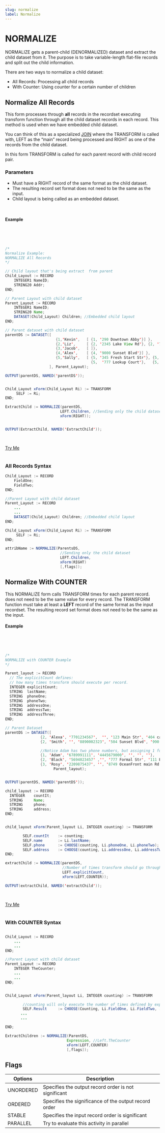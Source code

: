 ```yaml
---
slug: normalize
label: Normalize
---
```


# NORMALIZE

NORMALIZE gets a parent-child (DENORMALIZED) dataset and extract the child dataset from it. The purpose is to take variable-length flat-file records and split out the child information.

There are two ways to normalize a child dataset:

- All Records: Processing all child records
- With Counter: Using counter for a certain number of children

## Normalize All Records

This form processes through **all** records in the recordset executing transform function through all the child dataset records in each record. This method is used when we have embedded child dataset.

You can think of this as a specialized [JOIN](./join.md) where the TRANSFORM is called with,
LEFT as the “main” record being processed and RIGHT as one of the records from the child dataset.

In this form TRANSFORM is called for each parent record with child record pair.

### Parameters

- Must have a RIGHT record of the same format as the child dataset.
- The resulting record set format does not need to be the same as the input.
- Child layout is being called as an embedded dataset.

</br>

#### Example

<br>
<pre id = 'NormExp_1'>

```java
/*
Normalize Example:
NORMALIZE All Records
*/

// Child layout that's being extract  from parent
Child_Layout := RECORD
    INTEGER1 NameID;
    STRING20 Addr;
END;

// Parent Layout with child dataset
Parent_Layout := RECORD
    INTEGER1 NameID;
    STRING20 Name;
    DATASET(Child_Layout) Children; //Embedded child layout
END;

// Parent dataset with child dataset
parentDS := DATASET([
                       {1,'Kevin',   [ {1, '290 Downtown Abby'}] },
                       {2,'Liz',     [ {2, '2345 Lake View Rd'}, {2, '776  Action Cir'}] },
                       {3,'Jacob',   [ ]},
                       {4,'Alex',    [ {4, '9000 Sunset Blvd'}] },
                       {5,'Sally',   [ {5, '345 Fresh Start Str'}, {5,  '433 Union Dr'} ,
                                       {5,  '777 Lookup Court'},   {5,  '222 Movie Str'} ] }
                    ], Parent_Layout);

OUTPUT(parentDS, NAMED('parentDS'));


Child_Layout xForm(Child_Layout Ri) := TRANSFORM
     SELF := Ri;
END;

ExtractChild := NORMALIZE(parentDS,
                         LEFT.Children, //Sending only the child dataset
                         xForm(RIGHT));


OUTPUT(ExtractChild, NAMED('ExtractChild'));

```

</pre>
<a class="trybutton" href="javascript:OpenECLEditor(['NormExp_1'])"> Try Me </a>

</br>

</br>

### All Records Syntax

```java
Child_Layout := RECORD
    FieldOne;
    FieldTwo;
END;

//Parent Layout with child dataset
Parent_Layout := RECORD
    ...
    ...
    DATASET(Child_Layout) Children; //Embedded child layout
END;

Child_Layout xForm(Child_Layout Ri) := TRANSFORM
     SELF := Ri;
END;

attribName := NORMALIZE(ParentsDS,
                         //Sending only the child dataset
                         LEFT.Children,
                         xForm(RIGHT)
                         [,flags]);
```

## Normalize With COUNTER

This NORMALIZE form calls TRANSFORM <n> times for each parent record. <n> does not need to be the same value for every record. The TRANSFORM function must take at least a **LEFT** record of the same format as the input recordset. The resulting record set format does not need to be the same as the input.

#### Example

<br>
<pre id = 'Norm2Exp_1'>

```java
/*
NORMALIZE with COUNTER Example
*/

Parent_layout := RECORD
  // The explicitCount defines:
  // how many times transform should execute per record.
  INTEGER explicitCount;
  STRING  lastName;
  STRING  phoneOne;
  STRING  phoneTwo;
  STRING  addressOne;
  STRING  addressTwo;
  STRING  addressThree;
END;

// Parent Dataset
parentDS := DATASET([
                {2, 'Alexa', '7701234567',  '', '123 Main Str', '404 capital cr', ''},
                {2, 'Smith', '', '8890002323', '504 Sunset Blvd', '990 Rose highway', ''},

                //Notice Adam has two phone numbers, but assigning 1 for number of execution
                {1, 'Adam', '6789991111', '4445679000', '', '', ''},
                {2, 'Black', '5694023457' ,'', '777 Formal Str', '111 Batman Corner', ''},
                {3, 'Rosy', '2209875437', '', '8749 OceanFront main Rd','5671 North Lake Str', '2323 Washington RD'}],
                      Parent_layout);


OUTPUT(parentDS, NAMED('parentDS'));

child_layout := RECORD
  INTEGER    countIt;
  STRING     Name;
  STRING     phone;
  STRING     address;
END;


child_layout xForm(Parent_layout Li, INTEGER counting) := TRANSFORM

        SELF.countIt    := counting;
        SELF.name       := Li.lastName;
        SELF.phone      := CHOOSE(counting, Li.phoneOne, Li.phoneTwo);
        SELF.address    := CHOOSE(counting, Li.addressOne, Li.addressTwo, Li.addressThree);
END;

extractChild := NORMALIZE(parentDS,
                          //Number of times transform should go through a record
                          LEFT.explicitCount,
                          xForm(LEFT,COUNTER));

OUTPUT(extractChild, NAMED('extractChild'));


```

</pre>
<a class="trybutton" href="javascript:OpenECLEditor(['Norm2Exp_1'])"> Try Me </a>

</br>
</br>

### With COUNTER Syntax

```java

Child_Layout := RECORD
    ...
    ...
END;

//Parent Layout with child dataset
Parent_Layout := RECORD
    INTEGER TheCounter;
    ...
    ...
END;


Child_Layout xForm(Parent_layout Li, INTEGER counting) := TRANSFORM

        //counting will only execute the number of times defined by expression
        SELF.Result     := CHOOSE(Counting, Li.FieldOne, Li.FieldTwo, ...);
       ...
       ...

END;

ExtractChildren := NORMALIZE(ParentDS,
                            Expression, //Left.TheCounter
                            xForm(LEFT,COUNTER)
                            [,flags]);

```

## Flags

| Options   | Description                                           |
| --------- | ----------------------------------------------------- |
| UNORDERED | Specifies the output record order is not significant  |
| ORDERED   | Specifies the significance of the output record order |
| STABLE    | Specifies the input record order is significant       |
| PARALLEL  | Try to evaluate this activity in parallel             |
